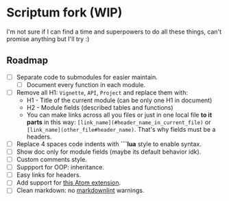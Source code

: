 # Scriptum fork (WIP)

I'm not sure if I can find a time and superpowers to do all these things,
can't promise anything but I'll try :)

## Roadmap

- [ ] Separate code to submodules for easier maintain.
  - [ ] Document every function in each module.
- [ ] Remove all H1: `Vignette`, `API`, `Project` and replace them with:
  - H1 - Title of the current module (can be only one H1 in document)
  - H2 - Module fields (described tables and functions)
  - You can make links across all you files or just in one local file
    **to it parts** in this way: `[link_name](#header_name_in_current_file)` or
    `[link_name](other_file#header_name)`. That's why fields must be a headers.
- [ ] Replace 4 spaces code indents with **```lua** style to enable syntax.
- [ ] Show doc only for module fields (maybe its default behavior idk).
- [ ] Custom comments style.
- [ ] Suppport for OOP: inheritance.
- [ ] Easy links for headers.
- [ ] Add support for
    [this Atom extension](https://github.com/dapetcu21/atom-autocomplete-lua).
- [ ] Clean markdown: no
    [markdownlint](https://github.com/DavidAnson/markdownlint) warnings.
